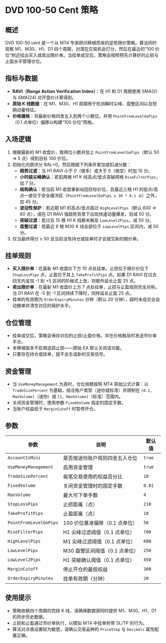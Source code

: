 # DVD 100-50 Cent 策略

## 概述
DVD 100-50 cent 是一个从 MT4 专家顾问移植而来的逆势限价策略。算法同时观察 M1、M30、H1、D1 四个周期，对潜在交易机会打分，然后在最近的“100 价位”附近挂出买入或卖出限价单。当挂单成交后，策略会按照预先计算好的止损与止盈水平管理仓位。

## 指标与数据
- **RAVI（Range Action Verification Index）**：在 H1 和 D1 周期使用 SMA(2) 与 SMA(24) 对开盘价计算得到。
- **原始 K 线数据**：在 M1、M30、H1 周期用于检测瞬时尖峰、盘整区间以及短期动量特征。
- **价格栅格**：将最新价格四舍五入到两个小数位，并用 `PointFromLevelGoPips`（0.1 点单位）偏移以构建“100 价位”网格。

## 入场逻辑
1. 根据最新的 M1 收盘价，取两位小数并加上 `PointFromLevelGoPips`（默认 50 ⇒ 5 点）得到目标 100 价位。
2. 初始化内部评分 BAL=0，然后根据下列条件累加或扣减分数：
   - **趋势过滤**：当 H1 RAVI 小于 0（做多）或大于 0（做空）时加 10 分。
   - **小时级尖峰确认**：若前两根 H1 K 线高点/低点突破网格 `RiseFilterPips`，加 7 分。
   - **结构确认**：若当前 M1 收盘重新站回目标价位，且最近三根 H1 的低点/高点一直位于安全缓冲区（`PointFromLevelGoPips ± 30 * 0.1 点`）之外，加 45 分。
   - **波动性保护**：若近期 M1 的高点/低点超过 `HighLevelPips`（默认 600 ⇒ 60 点），或在 D1 RAVI 强趋势背景下出现快速动量爆发，则减 50 分。
   - **突破过滤**：若过去 15 根 H1 K 线都未触及 `LowLevel2Pips`，减 50 分。
   - **盘整过滤**：若最近 8 根 M30 K 线全部位于 `LowLevelPips` 区间内，减 50 分。
3. 仅当最终得分 ≥ 50 且当前没有持仓或挂单时才会提交新的限价单。

## 挂单规则
- **买入限价单**：在最新 M1 收盘价下方 10 点处挂单。止损位于限价价位下 `StopLossPips` 点，止盈位于其上 `TakeProfitPips` 点。如果 D1 RAVI 在过去四天内呈现 -1 到 +5 区间的阶梯式上涨，则额外延长止盈 25 点。
- **卖出限价单**：在最新 M1 收盘价上方 7 点处挂单，止损与止盈规则完全对称。当 D1 RAVI 在 -5 到 -1 区间持续下降时，同样延长止盈 25 点。
- 挂单的有效期为 `OrderExpiryMinutes` 分钟（默认 20 分钟），超时未成交会自动撤单并清空对应的保护水平。

## 仓位管理
- 挂单成交后，策略会保存对应的止损/止盈价格，并在价格触及时发送市价单平仓。
- 本移植版本不启用追踪止损——原始 EA 默认关闭该功能。
- 只要存在持仓或挂单，就不会生成新的交易信号。

## 资金管理
- 当 `UseMoneyManagement` 为真时，仓位规模按照 MT4 原始公式计算：以 `TradeSizePercent` 为基础，结合账户类型（迷你或标准）并限制在 `[0.1, MaxVolume]`（迷你）或 `[1, MaxVolume]`（标准）范围内。
- 关闭资金管理时，使用参数 `FixedVolume` 指定的固定手数。
- 当账户权益低于 `MarginCutoff` 时暂停开仓。

## 参数
| 参数 | 说明 | 默认值 |
| ---- | ---- | ------ |
| `AccountIsMini` | 是否按迷你账户规则四舍五入仓位 | `true` |
| `UseMoneyManagement` | 启用资金管理 | `true` |
| `TradeSizePercent` | 每笔交易使用的权益百分比 | `10` |
| `FixedVolume` | 关闭资金管理时的固定手数 | `0.01` |
| `MaxVolume` | 最大可下单手数 | `4` |
| `StopLossPips` | 止损距离（点） | `210` |
| `TakeProfitPips` | 止盈距离（点） | `18` |
| `PointFromLevelGoPips` | 100 价位基准偏移（0.1 点单位） | `50` |
| `RiseFilterPips` | H1 尖峰过滤阈值（0.1 点单位） | `700` |
| `HighLevelPips` | M1 尖峰过滤阈值（0.1 点单位） | `600` |
| `LowLevelPips` | M30 盘整区间阈值（0.1 点单位） | `250` |
| `LowLevel2Pips` | H1 突破确认阈值（0.1 点单位） | `450` |
| `MarginCutoff` | 停止开仓的最低权益 | `300` |
| `OrderExpiryMinutes` | 挂单有效期（分钟） | `20` |

## 使用提示
- 策略依赖四个周期的完结 K 线，请确保数据源同时提供 M1、M30、H1、D1 的同步历史数据。
- 止损和止盈通过市价单执行，以模拟 MT4 中挂单附带 SL/TP 的行为。
- 算法对点值设置较为敏感，请确认交易品种的 `PriceStep` 与 `Decimals` 属性配置正确。
